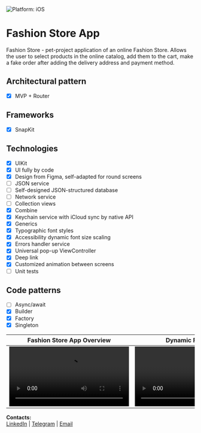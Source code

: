 ![Platform: iOS](https://img.shields.io/badge/Platform-iOS-green.svg)

# Fashion Store App
 Fashion Store - pet-project application of an online Fashion Store. Allows the user to select products in the online catalog, add them to the cart, make a fake order after adding the delivery address and payment method.

## Architectural pattern
- [x] MVP + Router

## Frameworks
- [x] SnapKit

## Technologies
- [x] UIKit
- [x] UI fully by code
- [x] Design from Figma, self-adapted for round screens
- [ ] JSON service
- [ ] Self-designed JSON-structured database
- [ ] Network service
- [ ] Collection views
- [x] Combine
- [x] Keychain service with iCloud sync by native API
- [x] Generics
- [x] Typographic font styles
- [x] Accessibility dynamic font size scaling
- [x] Errors handler service 
- [x] Universal pop-up ViewController
- [x] Deep link
- [x] Customized animation between screens
- [ ] Unit tests

## Code patterns
- [ ] Async/await
- [x] Builder
- [x] Factory
- [x] Singleton

Fashion Store App Overview | Dynamic Font Scale
| :-: | :-: |
| <video src="https://user-images.githubusercontent.com/74405334/232993722-ddc8be22-5c84-4d8d-baf2-4326fda97ec3.mov" width="320"/> | <video src="https://user-images.githubusercontent.com/74405334/232993874-d6321b4e-04e1-4ed9-9f56-be14ddb038d6.mov" width="320"/> |

**Contacts:**  
[LinkedIn](https://www.linkedin.com/in/vnazimko "https://www.linkedin.com/in/vnazimko") | [Telegram](https://t.me/Voleno "@Voleno") | [Email](mailto:vnazimko@gmail.com "vnazimko@gmail.com")